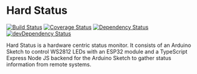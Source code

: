 # Hard Status

[![Build Status](https://travis-ci.org/timotto/hard-status.svg?branch=master)](https://travis-ci.org/timotto/hard-status)
[![Coverage Status](https://coveralls.io/repos/github/timotto/hard-status/badge.svg?branch=master)](https://coveralls.io/github/timotto/hard-status?branch=master)
[![Dependency Status](https://david-dm.org/timotto/hard-status.svg)](https://david-dm.org/timotto/hard-status)
[![devDependency Status](https://david-dm.org/timotto/hard-status/dev-status.svg)](https://david-dm.org/timotto/hard-status#info=devDependencies)

Hard Status is a hardware centric status monitor. It consists of an Arduino Sketch to 
control WS2812 LEDs with an ESP32 module and a TypeScript Express Node JS backend for
the Arduino Sketch to gather status information from remote systems.

